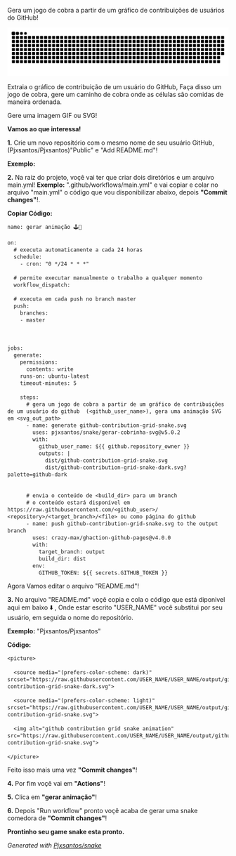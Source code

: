 Gera um jogo de cobra a partir de um gráfico de contribuições de usuários do GitHub!

<picture>

  <source media="(prefers-color-scheme: dark)" srcset="https://raw.githubusercontent.com/devprogramming-y/devprogramming-y/output/github-contribution-grid-snake-dark.svg">

  <source media="(prefers-color-scheme: light)" srcset="https://raw.githubusercontent.com/devprogramming-y/devprogramming-y/output/github-contribution-grid-snake.svg">

  <img alt="github contribution grid snake animation" src="https://raw.githubusercontent.com/devprogramming-y/devprogramming-y/output/github-contribution-grid-snake.svg">

</picture> 

Extraia o gráfico de contribuição de um usuário do GitHub, Faça disso um jogo de cobra, gere um caminho de cobra onde as células são comidas de maneira ordenada. 

Gere uma imagem GIF ou SVG! 
 
**Vamos ao que interessa!**   
 
**1.** Crie um novo repositório com o mesmo nome de seu usuário GitHub, (Pjxsantos/Pjxsantos)"Public" e "Add README.md"!
   
**Exemplo:**   
   
**2.** Na raiz do projeto, voçê vai ter que criar dois diretórios e um arquivo main.yml! **Exemplo:** ".github/workflows/main.yml" e vai copiar e colar no arquivo "main.yml" o código que vou disponibilizar abaixo, depois **"Commit changes"**!.   

**Copiar Código:**  
   
```
name: gerar animação 🕹️🐍 

on: 
  # executa automaticamente a cada 24 horas 
  schedule: 
    - cron: "0 */24 * * *"  
  
  # permite executar manualmente o trabalho a qualquer momento 
  workflow_dispatch: 
  
  # executa em cada push no branch master 
  push: 
    branches: 
    - master 
    
  

jobs: 
  generate: 
    permissions:  
      contents: write 
    runs-on: ubuntu-latest 
    timeout-minutes: 5 
    
    steps: 
      # gera um jogo de cobra a partir de um gráfico de contribuições de um usuário do github  (<github_user_name>), gera uma animação SVG em <svg_out_path> 
      - name: generate github-contribution-grid-snake.svg 
        uses: pjxsantos/snake/gerar-cobrinha-svg@v5.0.2 
        with: 
          github_user_name: ${{ github.repository_owner }} 
          outputs: | 
            dist/github-contribution-grid-snake.svg 
            dist/github-contribution-grid-snake-dark.svg?palette=github-dark 
          
          
      # envia o conteúdo de <build_dir> para um branch 
      # o conteúdo estará disponível em https://raw.githubusercontent.com/<github_user>/ <repository>/<target_branch>/<file> ou como página do github 
      - name: push github-contribution-grid-snake.svg to the output branch 
        uses: crazy-max/ghaction-github-pages@v4.0.0 
        with: 
          target_branch: output 
          build_dir: dist 
        env: 
          GITHUB_TOKEN: ${{ secrets.GITHUB_TOKEN }} 
```  

Agora Vamos editar o arquivo "README.md"! 

**3.** No arquivo "README.md" voçê copia e cola o código que está diponivel aqui em baixo ⬇️ , Onde estar escrito "USER_NAME" você substitui por seu usuário, em seguida o nome do repositório.

**Exemplo:** "Pjxsantos/Pjxsantos"

**Código:** 

``` 
<picture>

  <source media="(prefers-color-scheme: dark)" srcset="https://raw.githubusercontent.com/USER_NAME/USER_NAME/output/github-contribution-grid-snake-dark.svg">

  <source media="(prefers-color-scheme: light)" srcset="https://raw.githubusercontent.com/USER_NAME/USER_NAME/output/github-contribution-grid-snake.svg">

  <img alt="github contribution grid snake animation" src="https://raw.githubusercontent.com/USER_NAME/USER_NAME/output/github-contribution-grid-snake.svg">

</picture> 

```  
Feito isso mais uma vez  **"Commit changes"**! 

**4.** Por fim voçê vai em **"Actions"**! 
 
**5.** Clica em **"gerar animação"**! 

**6.** Depois "Run workflow" pronto voçê acaba de gerar uma snake comedora de **"Commit changes"**! 
 
**Prontinho seu game snake esta pronto.**  

_Generated with [Pjxsantos/snake](https://github.com/Pjxsantos/snake)_ 


